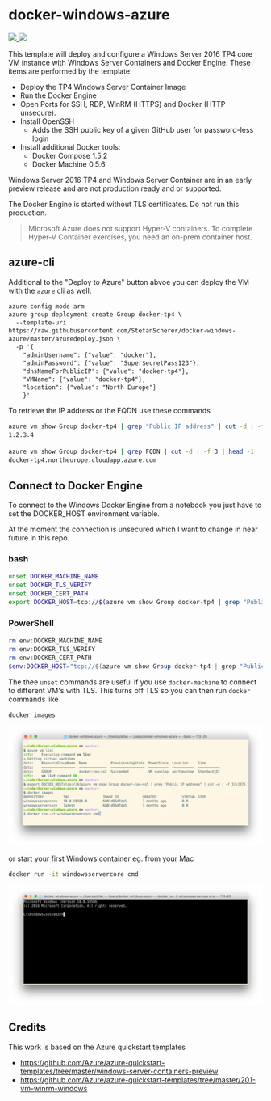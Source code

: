 # docker-windows-azure

<a href="https://portal.azure.com/#create/Microsoft.Template/uri/https%3A%2F%2Fraw.githubusercontent.com%2FStefanScherer%2Fdocker-windows-azure%2Fmaster%2Fazuredeploy.json" target="_blank">
    <img src="http://azuredeploy.net/deploybutton.png"/>
</a>
<a href="http://armviz.io/#/?load=https%3A%2F%2Fraw.githubusercontent.com%2FStefanScherer%2Fdocker-windows-azure%2Fmaster%2Fazuredeploy.json" target="_blank">
    <img src="http://armviz.io/visualizebutton.png"/>
</a>

This template will deploy and configure a Windows Server 2016 TP4 core VM instance with Windows Server Containers and Docker Engine. These items are performed by the template:

* Deploy the TP4 Windows Server Container Image
* Run the Docker Engine
* Open Ports for SSH, RDP, WinRM (HTTPS) and Docker (HTTP unsecure).
* Install OpenSSH
  * Adds the SSH public key of a given GitHub user for password-less login
* Install additional Docker tools:
  * Docker Compose 1.5.2
  * Docker Machine 0.5.6

Windows Server 2016 TP4 and Windows Server Container are in an early preview release and are not production ready and or supported.

The Docker Engine is started without TLS certificates. Do not run this production.

> Microsoft Azure does not support Hyper-V containers. To complete Hyper-V Container exercises, you need an on-prem container host.

## azure-cli

Additional to the "Deploy to Azure" button abvoe you can deploy the VM with the `azure` cli as well:

```
azure config mode arm
azure group deployment create Group docker-tp4 \
  --template-uri https://raw.githubusercontent.com/StefanScherer/docker-windows-azure/master/azuredeploy.json \
  -p '{
    "adminUsername": {"value": "docker"},
    "adminPassword": {"value": "Super$ecretPass123"},
    "dnsNameForPublicIP": {"value": "docker-tp4"},
    "VMName": {"value": "docker-tp4"},
    "location": {"value": "North Europe"}
    }'
```

To retrieve the IP address or the FQDN use these commands

```bash
azure vm show Group docker-tp4 | grep "Public IP address" | cut -d : -f 3
1.2.3.4

azure vm show Group docker-tp4 | grep FQDN | cut -d : -f 3 | head -1
docker-tp4.northeurope.cloudapp.azure.com
```

## Connect to Docker Engine

To connect to the Windows Docker Engine from a notebook you just have to set the DOCKER_HOST environment variable.

At the moment the connection is unsecured which I want to change in near future in this repo.

### bash
```bash
unset DOCKER_MACHINE_NAME
unset DOCKER_TLS_VERIFY
unset DOCKER_CERT_PATH
export DOCKER_HOST=tcp://$(azure vm show Group docker-tp4 | grep "Public IP address" | cut -d : -f 3):2375
```

### PowerShell
```powershell
rm env:DOCKER_MACHINE_NAME
rm env:DOCKER_TLS_VERIFY
rm env:DOCKER_CERT_PATH
$env:DOCKER_HOST="tcp://$(azure vm show Group docker-tp4 | grep "Public IP address" | cut -d : -f 3):2375"
```

The thee `unset` commands are useful if you use `docker-machine` to connect to different VM's with TLS. This turns off TLS so you can then run `docker` commands like

```bash
docker images
```
![docker-run-cmd](images/docker-images.png)

or start your first Windows container eg. from your Mac

```bash
docker run -it windowsservercore cmd
```
![docker-run-cmd](images/docker-run-cmd.png)

## Credits

This work is based on the Azure quickstart templates
* https://github.com/Azure/azure-quickstart-templates/tree/master/windows-server-containers-preview
* https://github.com/Azure/azure-quickstart-templates/tree/master/201-vm-winrm-windows
